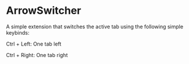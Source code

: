# ArrowSwitcher

A simple extension that switches the active tab using the following simple keybinds:

Ctrl + Left: One tab left

Ctrl + Right: One tab right